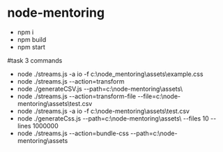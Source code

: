 # node-mentoring
* npm i 
* npm build 
* npm start

#task 3 commands
* node ./streams.js -a io -f c:\node_mentoring\assets\example.css
* node ./streams.js   --action=transform
* node ./generateCSV.js   --path=c:\node-mentoring\assets\
* node ./streams.js --action=transform-file --file=c:\node-mentoring\assets\test.csv
* node ./streams.js -a io -f c:\node-mentoring\assets\test.csv
* node ./generateCss.js   --path=c:\node-mentoring\assets\ --files 10 --lines 1000000
* node ./streams.js --action=bundle-css --path=c:\node-mentoring\assets